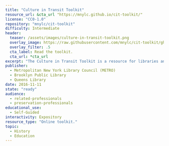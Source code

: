 ```yaml
---
title: "Culture in Transit Toolkit"
resource_url: &cta_url "https://mnylc.github.io/cit-toolkit/"
license: "CC0-1.0"
repository: "mnylc/cit-toolkit"
difficulty: Intermediate
header:
  teaser: /assets/images/culture-in-transit-toolkit.png
  overlay_image: https://raw.githubusercontent.com/mnylc/cit-toolkit/gh-pages/assets/img/resolver.jpg
  overlay_filter: .5
  cta_label: Read the toolkit.
  cta_url: *cta_url
excerpt: "The Culture in Transit Toolkit is a resource for libraries and small cultural heritage institutions interested in initiating mobile digitization services."
publisher:
  - Metropolitan New York Library Council (METRO)
  - Brooklyn Public Library
  - Queens Library
date: 2016-11-11
state: "ready"
audience:
  - related-professionals
  - preservation-professionals
educational_use:
  - Self-Guided
interactivity: Expository
resource_type: "Online toolkit."
topic:
  - History
  - Education
---
```

